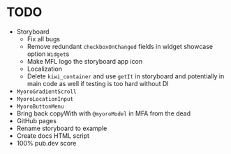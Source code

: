 # TODO

- Storyboard
  - Fix all bugs
  - Remove redundant `checkboxOnChanged` fields in widget showcase option `Widget`s
  - Make MFL logo the storyboard app icon
  - Localization
  - Delete `kiwi_container` and use `getIt` in storyboard and potentially in main code as well if testing is too hard without DI
- `MyoroGradientScroll`
- `MyoroLocationInput`
- `MyoroButtonMenu`
- Bring back copyWith with `@myoroModel` in MFA from the dead
- GitHub pages
- Rename storyboard to example
- Create docs HTML script
- 100% pub.dev score
